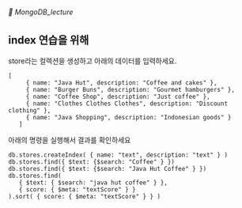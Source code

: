 ###### :cactus:  MongoDB_lecture



## index 연습을 위해 
store라는 컬렉션을 생성하고 아래의 데이터를 입력하세요.  

```
[
     { name: "Java Hut", description: "Coffee and cakes" },
     { name: "Burger Buns", description: "Gourmet hamburgers" },
     { name: "Coffee Shop", description: "Just coffee" },
     { name: "Clothes Clothes Clothes", description: "Discount clothing" },
     { name: "Java Shopping", description: "Indonesian goods" }
   ]

```  

아래의 명령을 실행해서 결과를 확인하세요  

```
db.stores.createIndex( { name: "text", description: "text" } )
db.stores.find({ $text: {$search: "Coffee" } })
db.stores.find({ $text: {$search: "Java Hut Coffee" } })
db.stores.find(
   { $text: { $search: "java hut coffee" } },
   { score: { $meta: "textScore" } }
).sort( { score: { $meta: "textScore" } } )
```



